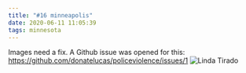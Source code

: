 ```yaml
---
title: "#16 minneapolis"
date: 2020-06-11 11:05:39
tags: minnesota
---
```


Images need a fix. A Github issue was opened for this:
https://github.com/donatelucas/policeviolence/issues/1
![Linda Tirado](.img/LindaTirado-Minneapolis.png)
